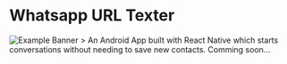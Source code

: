 # Whatsapp URL Texter
<img src="https://blog.vtcall.com.br/wp-content/uploads/2021/11/wpp-business.jpeg" alt="Example Banner">
> An Android App built with React Native which starts conversations without needing to save new contacts. Comming soon...